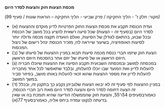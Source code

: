 **מכסת הצעות חוק והצעות לסדר היום**

(מקור: חלק ז׳ - הליך החקיקה / פרק שביעי - הליך החקיקה – הוראות שונות / סעיף 99)
 * (א) ועדת הכנסת תקבע את מכסת הצעות החוק הפרטיות לדיון מוקדם וההצעות לסדר היום (בסעיף זה – הצעות) שכל סיעה רשאית להציע בכל מושב של הכנסת ובכל שבוע, בהתאם לגודלן של הסיעות, ואולם הוועדה תקצה מכסה גדולה יותר לסיעות האופוזיציה, בשיעור שייראה לה; מזכיר הכנסת ינהל רישום של ניצול המכסות.
 * (ב) הצעת חוק שיזמו חברי כנסת מכמה סיעות תבוא במניין ההצעות של סיעתו של היוזם הראשון או של סיעתו של יוזם אחר בהסכמת היוזם הראשון.
 * (ג) במכסתה למושב ובמכסתה השבועית תקבע הסיעה את ההצעות שיוכלו חבריה להעלות לדיון ואת המועד שבו יוכלו להעלותן, ובלבד שתאפשר לכל אחד מחבריה להעלות לדיון את מספר ההצעות שהוא זכאי להעלות באותו מושב, בפיזור סביר במשך המושב.
 * (ד) במניין ההצעות לפי סעיף זה לא יבואו הצעות שלגביהן נקבע כך בתקנון זה, ובכלל זה הצעה דחופה לסדר היום והצעה לסדר היום מאת רוב חברי הכנסת, כאמורבסעיפים 54ו־55, והצעת חוק שהממשלה הודיעה שהיא תומכת בה או שאין בדעתה לנקוט עמדה ביחס אליה, כאמורבסעיף 77(א).